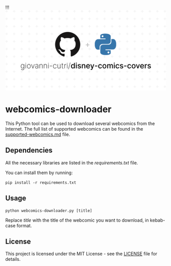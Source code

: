!!! ![Socialify](https://github.com/giovanni-cutri/disney-comics-covers/blob/main/resources/socialify-logo.png)

# webcomics-downloader

This Python tool can be used to download several webcomics from the Internet. The full list of supported webcomics can be found in the [supported-webcomics.md](!!!) file.


## Dependencies

All the necessary libraries are listed in the *requirements.txt* file.

You can install them by running:

```
pip install -r requirements.txt
```

## Usage

```
python webcomics-downloader.py [title]
```

Replace *title* with the title of the webcomic you want to download, in kebab-case format.


## License

This project is licensed under the MIT License - see the [LICENSE](!!!) file for details.
